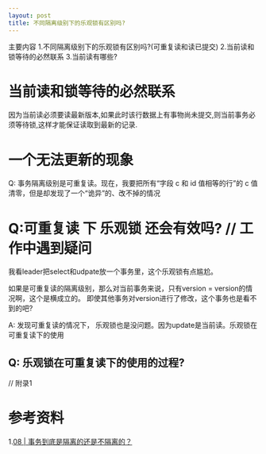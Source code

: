 ```yaml
---
layout: post
title: 不同隔离级别下的乐观锁有区别吗?
---
```


主要内容
1.不同隔离级别下的乐观锁有区别吗?(可重复读和读已提交)
2.当前读和锁等待的必然联系
3.当前读有哪些?

# 当前读和锁等待的必然联系
因为当前读必须要读最新版本,如果此时该行数据上有事物尚未提交,则当前事务必须等待锁,这样才能保证读取到最新的记录.

# 一个无法更新的现象
Q: 事务隔离级别是可重复读。现在，我要把所有“字段 c 和 id 值相等的行”的 c 值清零，但是却发现了一个“诡异”的、改不掉的情况

# Q:可重复读 下 乐观锁 还会有效吗? // 工作中遇到疑问

我看leader把select和udpate放一个事务里，这个乐观锁有点尴尬。

如果是可重复读的隔离级别，那么对当前事务来说，只有version = version的情况啊，这个是横成立的。 即使其他事务对version进行了修改，这个事务也是看不到的吧?

A: 发现可重复读的情况下， 乐观锁也是没问题。因为update是当前读。乐观锁在可重复读下的使用

## Q: 乐观锁在可重复读下的使用的过程?
// 附录1

# 参考资料
1.[08 | 事务到底是隔离的还是不隔离的？](https://time.geekbang.org/column/article/70562)